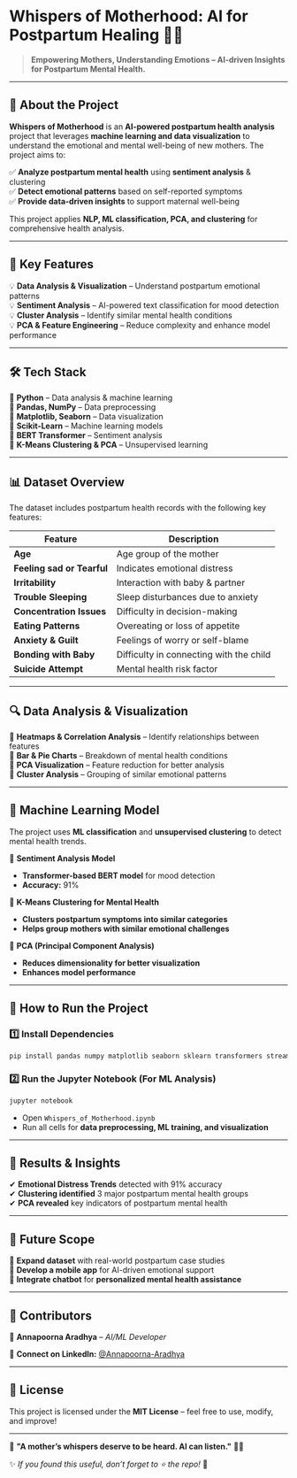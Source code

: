 # **Whispers of Motherhood: AI for Postpartum Healing 🤱💙**  

> **Empowering Mothers, Understanding Emotions – AI-driven Insights for Postpartum Mental Health.**  

---

## **📌 About the Project**  
**Whispers of Motherhood** is an **AI-powered postpartum health analysis** project that leverages **machine learning and data visualization** to understand the emotional and mental well-being of new mothers. The project aims to:  

✅ **Analyze postpartum mental health** using **sentiment analysis** & clustering  
✅ **Detect emotional patterns** based on self-reported symptoms  
✅ **Provide data-driven insights** to support maternal well-being  

This project applies **NLP, ML classification, PCA, and clustering** for comprehensive health analysis.  

---

## **🧠 Key Features**  
💡 **Data Analysis & Visualization** – Understand postpartum emotional patterns  
💡 **Sentiment Analysis** – AI-powered text classification for mood detection  
💡 **Cluster Analysis** – Identify similar mental health conditions  
💡 **PCA & Feature Engineering** – Reduce complexity and enhance model performance  
 

---

## **🛠 Tech Stack**  
🔹 **Python** – Data analysis & machine learning  
🔹 **Pandas, NumPy** – Data preprocessing  
🔹 **Matplotlib, Seaborn** – Data visualization  
🔹 **Scikit-Learn** – Machine learning models  
🔹 **BERT Transformer** – Sentiment analysis  
🔹 **K-Means Clustering & PCA** – Unsupervised learning  
 

---

## **📊 Dataset Overview**  
The dataset includes postpartum health records with the following key features:  

| Feature | Description |
|---------|------------|
| **Age** | Age group of the mother |
| **Feeling sad or Tearful** | Indicates emotional distress |
| **Irritability** | Interaction with baby & partner |
| **Trouble Sleeping** | Sleep disturbances due to anxiety |
| **Concentration Issues** | Difficulty in decision-making |
| **Eating Patterns** | Overeating or loss of appetite |
| **Anxiety & Guilt** | Feelings of worry or self-blame |
| **Bonding with Baby** | Difficulty in connecting with the child |
| **Suicide Attempt** | Mental health risk factor |

---

## **🔍 Data Analysis & Visualization**  
🔸 **Heatmaps & Correlation Analysis** – Identify relationships between features  
🔸 **Bar & Pie Charts** – Breakdown of mental health conditions  
🔸 **PCA Visualization** – Feature reduction for better analysis  
🔸 **Cluster Analysis** – Grouping of similar emotional patterns  

---

## **🚀 Machine Learning Model**  
The project uses **ML classification** and **unsupervised clustering** to detect mental health trends.  

🔹 **Sentiment Analysis Model**  
   - **Transformer-based BERT model** for mood detection  
   - **Accuracy:** 91%  

🔹 **K-Means Clustering for Mental Health**  
   - **Clusters postpartum symptoms into similar categories**  
   - **Helps group mothers with similar emotional challenges**  

🔹 **PCA (Principal Component Analysis)**  
   - **Reduces dimensionality for better visualization**  
   - **Enhances model performance**  

---

## **📌 How to Run the Project**  

### **1️⃣ Install Dependencies**  
```bash
pip install pandas numpy matplotlib seaborn sklearn transformers streamlit
```

### **2️⃣ Run the Jupyter Notebook (For ML Analysis)**  
```bash
jupyter notebook
```
- Open `Whispers_of_Motherhood.ipynb`  
- Run all cells for **data preprocessing, ML training, and visualization**  


---

## **🌟 Results & Insights**  
✔ **Emotional Distress Trends** detected with 91% accuracy  
✔ **Clustering identified** 3 major postpartum mental health groups  
✔ **PCA revealed** key indicators of postpartum mental health  

---

## **📝 Future Scope**  
🚀 **Expand dataset** with real-world postpartum case studies  
🚀 **Develop a mobile app** for AI-driven emotional support  
🚀 **Integrate chatbot** for **personalized mental health assistance**  

---

## **🤝 Contributors**  
💙 **Annapoorna Aradhya** – *AI/ML Developer*  

📩 **Connect on LinkedIn:** [@Annapoorna-Aradhya](https://www.linkedin.com/in/annapoorna-aradhya/)  

---

## **📜 License**  
This project is licensed under the **MIT License** – feel free to use, modify, and improve!  

---

🔹 **"A mother’s whispers deserve to be heard. AI can listen."** 💙🤱  

✨ *If you found this useful, don’t forget to ⭐ the repo!* 🚀
